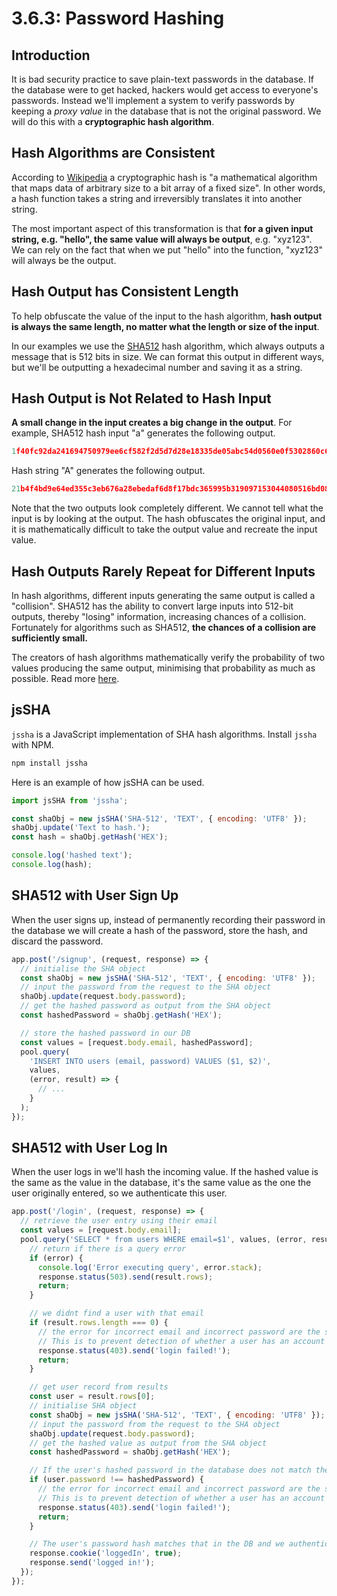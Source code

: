 # 3.6.3: Password Hashing

## Introduction

It is bad security practice to save plain-text passwords in the database. If the database were to get hacked, hackers would get access to everyone's passwords. Instead we'll implement a system to verify passwords by keeping a _proxy value_ in the database that is not the original password. We will do this with a **cryptographic hash algorithm**.

## Hash Algorithms are Consistent

According to [Wikipedia](https://en.wikipedia.org/wiki/Cryptographic_hash_function) a cryptographic hash is "a mathematical algorithm that maps data of arbitrary size to a bit array of a fixed size". In other words, a hash function takes a string and irreversibly translates it into another string.

The most important aspect of this transformation is that **for a given input string, e.g. "hello", the same value will always be output**, e.g. "xyz123". We can rely on the fact that when we put "hello" into the function, "xyz123" will always be the output.

## Hash Output has Consistent Length

To help obfuscate the value of the input to the hash algorithm, **hash output is always the same length, no matter what the length or size of the input**.

In our examples we use the [SHA512](https://en.wikipedia.org/wiki/SHA-2) hash algorithm, which always outputs a message that is 512 bits in size. We can format this output in different ways, but we'll be outputting a hexadecimal number and saving it as a string.

## Hash Output is Not Related to Hash Input

**A small change in the input creates a big change in the output**. For example, SHA512 hash input "a" generates the following output.

```javascript
1f40fc92da241694750979ee6cf582f2d5d7d28e18335de05abc54d0560e0f5302860c652bf08d560252aa5e74210546f369fbbbce8c12cfc7957b2652fe9a75
```

Hash string "A" generates the following output.

```javascript
21b4f4bd9e64ed355c3eb676a28ebedaf6d8f17bdc365995b319097153044080516bd083bfcce66121a3072646994c8430cc382b8dc543e84880183bf856cff5
```

Note that the two outputs look completely different. We cannot tell what the input is by looking at the output. The hash obfuscates the original input, and it is mathematically difficult to take the output value and recreate the input value.

## Hash Outputs Rarely Repeat for Different Inputs

In hash algorithms, different inputs generating the same output is called a "collision". SHA512 has the ability to convert large inputs into 512-bit outputs, thereby "losing" information, increasing chances of a collision. Fortunately for algorithms such as SHA512, **the chances of a collision are sufficiently small.**

The creators of hash algorithms mathematically verify the probability of two values producing the same output, minimising that probability as much as possible. Read more [here](https://stackoverflow.com/questions/4014090/is-it-safe-to-ignore-the-possibility-of-sha-collisions-in-practice).

## jsSHA

`jssha` is a JavaScript implementation of SHA hash algorithms. Install `jssha` with NPM.

```javascript
npm install jssha
```

Here is an example of how jsSHA can be used.

```javascript
import jsSHA from 'jssha';

const shaObj = new jsSHA('SHA-512', 'TEXT', { encoding: 'UTF8' });
shaObj.update('Text to hash.');
const hash = shaObj.getHash('HEX');

console.log('hashed text');
console.log(hash);
```

## SHA512 with User Sign Up

When the user signs up, instead of permanently recording their password in the database we will create a hash of the password, store the hash, and discard the password.

```javascript
app.post('/signup', (request, response) => {
  // initialise the SHA object
  const shaObj = new jsSHA('SHA-512', 'TEXT', { encoding: 'UTF8' });
  // input the password from the request to the SHA object
  shaObj.update(request.body.password);
  // get the hashed password as output from the SHA object
  const hashedPassword = shaObj.getHash('HEX');

  // store the hashed password in our DB
  const values = [request.body.email, hashedPassword];
  pool.query(
    'INSERT INTO users (email, password) VALUES ($1, $2)',
    values,
    (error, result) => {
      // ...
    }
  );
});
```

## SHA512 with User Log In

When the user logs in we'll hash the incoming value. If the hashed value is the same as the value in the database, it's the same value as the one the user originally entered, so we authenticate this user.

```javascript
app.post('/login', (request, response) => {
  // retrieve the user entry using their email
  const values = [request.body.email];
  pool.query('SELECT * from users WHERE email=$1', values, (error, result) => {
    // return if there is a query error
    if (error) {
      console.log('Error executing query', error.stack);
      response.status(503).send(result.rows);
      return;
    }

    // we didnt find a user with that email
    if (result.rows.length === 0) {
      // the error for incorrect email and incorrect password are the same for security reasons.
      // This is to prevent detection of whether a user has an account for a given service.
      response.status(403).send('login failed!');
      return;
    }

    // get user record from results
    const user = result.rows[0];
    // initialise SHA object
    const shaObj = new jsSHA('SHA-512', 'TEXT', { encoding: 'UTF8' });
    // input the password from the request to the SHA object
    shaObj.update(request.body.password);
    // get the hashed value as output from the SHA object
    const hashedPassword = shaObj.getHash('HEX');

    // If the user's hashed password in the database does not match the hashed input password, login fails
    if (user.password !== hashedPassword) {
      // the error for incorrect email and incorrect password are the same for security reasons.
      // This is to prevent detection of whether a user has an account for a given service.
      response.status(403).send('login failed!');
      return;
    }

    // The user's password hash matches that in the DB and we authenticate the user.
    response.cookie('loggedIn', true);
    response.send('logged in!');
  });
});
```

